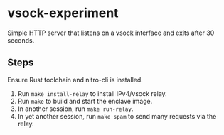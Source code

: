 # vsock-experiment

Simple HTTP server that listens on a vsock interface and exits after 30 seconds.

## Steps

Ensure Rust toolchain and nitro-cli is installed.

1. Run `make install-relay` to install IPv4/vsock relay.
2. Run `make` to build and start the enclave image.
3. In another session, run `make run-relay`.
3. In yet another session, run `make spam` to send many requests via the relay.
